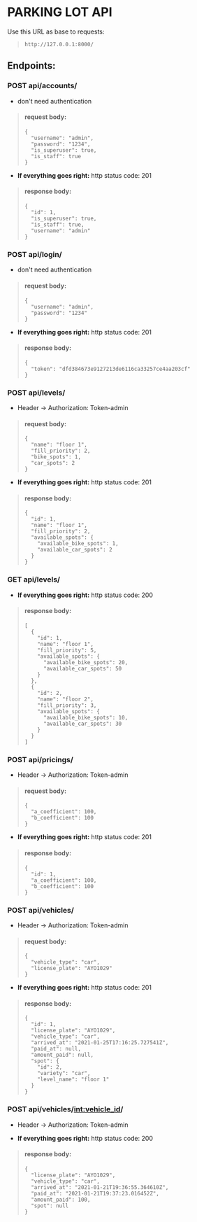 # PARKING LOT API

Use this URL as base to requests:

> `http://127.0.0.1:8000/`

## Endpoints:

### POST api/accounts/

- don't need authentication

> #### request body:
>
>```
> {
> 	"username": "admin",
> 	"password": "1234",
> 	"is_superuser": true,
> 	"is_staff": true
> }
> ```
-  **If everything goes right:** http status code: 201
> #### response body:
>
>```
> {
>   "id": 1,
>   "is_superuser": true,
>   "is_staff": true,
>   "username": "admin"
> }
>```

### POST api/login/

- don't need authentication

> #### request body:
>
>```
> {
> 	"username": "admin",
> 	"password": "1234"
> }
> ```
-  **If everything goes right:** http status code: 201
> #### response body:
>
>```
> {
>   "token": "dfd384673e9127213de6116ca33257ce4aa203cf"
> }
>```

### POST api/levels/

- Header -> Authorization: Token-admin

> #### request body:
>
>```
> {
> 	"name": "floor 1",
> 	"fill_priority": 2,
> 	"bike_spots": 1,
> 	"car_spots": 2
> }
> ```
-  **If everything goes right:** http status code: 201
> #### response body:
>
>```
> {
>   "id": 1,
>   "name": "floor 1",
>   "fill_priority": 2,
>   "available_spots": {
>     "available_bike_spots": 1,
>     "available_car_spots": 2
>   }
> }
>```

### GET api/levels/

-  **If everything goes right:** http status code: 200
> #### response body:
>
>```
> [
>   {
>     "id": 1,
>     "name": "floor 1",
>     "fill_priority": 5,
>     "available_spots": {
>       "available_bike_spots": 20,
>       "available_car_spots": 50
>     }
>   },
>   {
>     "id": 2,
>     "name": "floor 2",
>     "fill_priority": 3,
>     "available_spots": {
>       "available_bike_spots": 10,
>       "available_car_spots": 30
>     }
>   }
> ]
>```

### POST api/pricings/

- Header -> Authorization: Token-admin

> #### request body:
>
>```
> {
> 	"a_coefficient": 100,
> 	"b_coefficient": 100
> }
> ```
-  **If everything goes right:** http status code: 201
> #### response body:
>
>```
> {
>   "id": 1,
>   "a_coefficient": 100,
>   "b_coefficient": 100
> }
>```

### POST api/vehicles/

- Header -> Authorization: Token-admin

> #### request body:
>
>```
> {
> 	"vehicle_type": "car",
> 	"license_plate": "AYO1029"
> }
> ```
-  **If everything goes right:** http status code: 201
> #### response body:
>
>```
> {
>   "id": 1,
>   "license_plate": "AYO1029",
>   "vehicle_type": "car",
>   "arrived_at": "2021-01-25T17:16:25.727541Z",
>   "paid_at": null,
>   "amount_paid": null,
>   "spot": {
>     "id": 2,
>     "variety": "car",
>     "level_name": "floor 1"
>   }
> }
>```

### POST api/vehicles/<int:vehicle_id>/

- Header -> Authorization: Token-admin


-  **If everything goes right:** http status code: 200
> #### response body:
>
>```
> {
>   "license_plate": "AYO1029",
>   "vehicle_type": "car",
>   "arrived_at": "2021-01-21T19:36:55.364610Z",
>   "paid_at": "2021-01-21T19:37:23.016452Z",
>   "amount_paid": 100,
>   "spot": null
> }
>```


